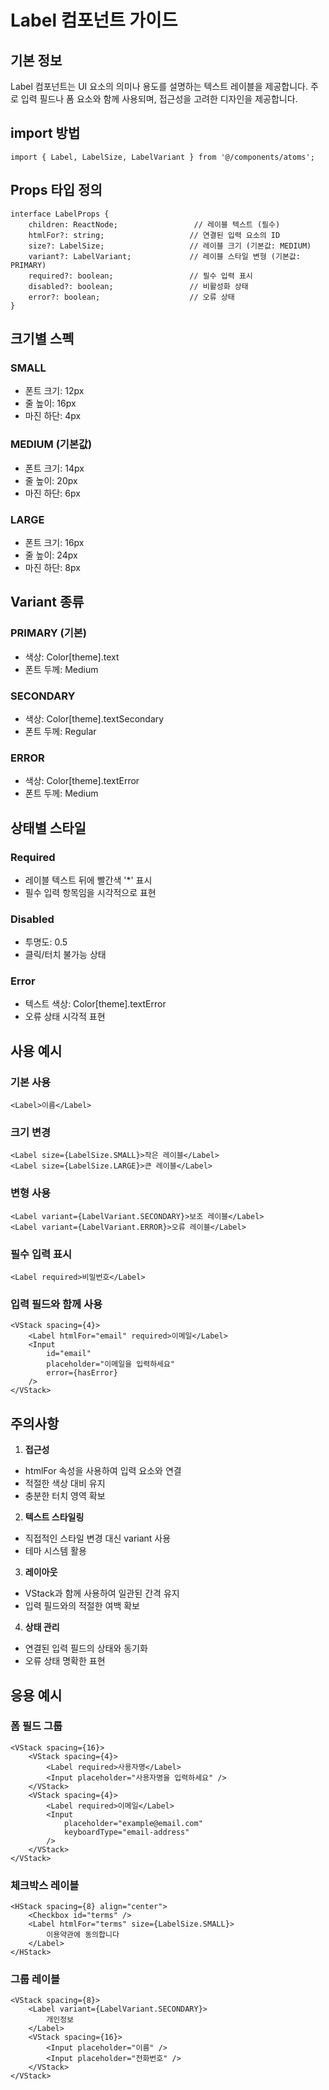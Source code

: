 # Label 컴포넌트 가이드

## 기본 정보

Label 컴포넌트는 UI 요소의 의미나 용도를 설명하는 텍스트 레이블을 제공합니다.
주로 입력 필드나 폼 요소와 함께 사용되며, 접근성을 고려한 디자인을 제공합니다.

## import 방법

```tsx
import { Label, LabelSize, LabelVariant } from '@/components/atoms';
```

## Props 타입 정의

```tsx
interface LabelProps {
    children: ReactNode;                 // 레이블 텍스트 (필수)
    htmlFor?: string;                   // 연결된 입력 요소의 ID
    size?: LabelSize;                   // 레이블 크기 (기본값: MEDIUM)
    variant?: LabelVariant;             // 레이블 스타일 변형 (기본값: PRIMARY)
    required?: boolean;                 // 필수 입력 표시
    disabled?: boolean;                 // 비활성화 상태
    error?: boolean;                    // 오류 상태
}
```

## 크기별 스펙

### SMALL
- 폰트 크기: 12px
- 줄 높이: 16px
- 마진 하단: 4px

### MEDIUM (기본값)
- 폰트 크기: 14px
- 줄 높이: 20px
- 마진 하단: 6px

### LARGE
- 폰트 크기: 16px
- 줄 높이: 24px
- 마진 하단: 8px

## Variant 종류

### PRIMARY (기본)
- 색상: Color[theme].text
- 폰트 두께: Medium

### SECONDARY
- 색상: Color[theme].textSecondary
- 폰트 두께: Regular

### ERROR
- 색상: Color[theme].textError
- 폰트 두께: Medium

## 상태별 스타일

### Required
- 레이블 텍스트 뒤에 빨간색 '*' 표시
- 필수 입력 항목임을 시각적으로 표현

### Disabled
- 투명도: 0.5
- 클릭/터치 불가능 상태

### Error
- 텍스트 색상: Color[theme].textError
- 오류 상태 시각적 표현

## 사용 예시

### 기본 사용
```tsx
<Label>이름</Label>
```

### 크기 변경
```tsx
<Label size={LabelSize.SMALL}>작은 레이블</Label>
<Label size={LabelSize.LARGE}>큰 레이블</Label>
```

### 변형 사용
```tsx
<Label variant={LabelVariant.SECONDARY}>보조 레이블</Label>
<Label variant={LabelVariant.ERROR}>오류 레이블</Label>
```

### 필수 입력 표시
```tsx
<Label required>비밀번호</Label>
```

### 입력 필드와 함께 사용
```tsx
<VStack spacing={4}>
    <Label htmlFor="email" required>이메일</Label>
    <Input
        id="email"
        placeholder="이메일을 입력하세요"
        error={hasError}
    />
</VStack>
```

## 주의사항

1. **접근성**
- htmlFor 속성을 사용하여 입력 요소와 연결
- 적절한 색상 대비 유지
- 충분한 터치 영역 확보

2. **텍스트 스타일링**
- 직접적인 스타일 변경 대신 variant 사용
- 테마 시스템 활용

3. **레이아웃**
- VStack과 함께 사용하여 일관된 간격 유지
- 입력 필드와의 적절한 여백 확보

4. **상태 관리**
- 연결된 입력 필드의 상태와 동기화
- 오류 상태 명확한 표현

## 응용 예시

### 폼 필드 그룹
```tsx
<VStack spacing={16}>
    <VStack spacing={4}>
        <Label required>사용자명</Label>
        <Input placeholder="사용자명을 입력하세요" />
    </VStack>
    <VStack spacing={4}>
        <Label required>이메일</Label>
        <Input 
            placeholder="example@email.com"
            keyboardType="email-address"
        />
    </VStack>
</VStack>
```

### 체크박스 레이블
```tsx
<HStack spacing={8} align="center">
    <Checkbox id="terms" />
    <Label htmlFor="terms" size={LabelSize.SMALL}>
        이용약관에 동의합니다
    </Label>
</HStack>
```

### 그룹 레이블
```tsx
<VStack spacing={8}>
    <Label variant={LabelVariant.SECONDARY}>
        개인정보
    </Label>
    <VStack spacing={16}>
        <Input placeholder="이름" />
        <Input placeholder="전화번호" />
    </VStack>
</VStack>
```